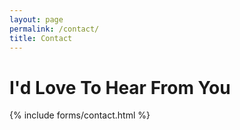```yaml
---
layout: page
permalink: /contact/
title: Contact
---
```


# I'd Love To Hear From You

{% include forms/contact.html %}
